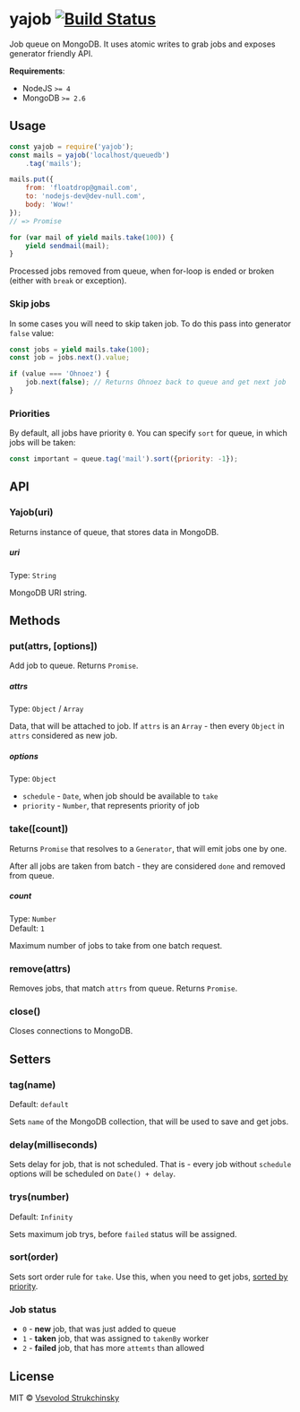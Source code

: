 # yajob [![Build Status](https://travis-ci.org/floatdrop/yajob.svg?branch=master)](https://travis-ci.org/floatdrop/yajob)

Job queue on MongoDB. It uses atomic writes to grab jobs and exposes generator friendly API.

__Requirements__:

 * NodeJS `>= 4`
 * MongoDB `>= 2.6`

## Usage

```js
const yajob = require('yajob');
const mails = yajob('localhost/queuedb')
    .tag('mails');

mails.put({
    from: 'floatdrop@gmail.com',
    to: 'nodejs-dev@dev-null.com',
    body: 'Wow!'
});
// => Promise

for (var mail of yield mails.take(100)) {
    yield sendmail(mail);
}
```

Processed jobs removed from queue, when for-loop is ended or broken (either with `break` or exception).

### Skip jobs

In some cases you will need to skip taken job. To do this pass into generator `false` value:

```js
const jobs = yield mails.take(100);
const job = jobs.next().value;

if (value === 'Ohnoez') {
    job.next(false); // Returns Ohnoez back to queue and get next job
}
```

### Priorities

By default, all jobs have priority `0`. You can specify `sort` for queue, in which jobs will be taken:

```js
const important = queue.tag('mail').sort({priority: -1});
```

## API

### Yajob(uri)

Returns instance of queue, that stores data in MongoDB.

##### uri  
Type: `String`  

MongoDB URI string.

## Methods

### put(attrs, [options])

Add job to queue. Returns `Promise`.

##### attrs
Type: `Object` / `Array`

Data, that will be attached to job. If `attrs` is an `Array` - then every `Object` in `attrs` considered as new job.

##### options
Type: `Object`

 * `schedule` - `Date`, when job should be available to `take`
 * `priority` - `Number`, that represents priority of job

### take([count])

Returns `Promise` that resolves to a `Generator`, that will emit jobs one by one.

After all jobs are taken from batch - they are considered `done` and removed from queue.

##### count
Type: `Number`  
Default: `1`

Maximum number of jobs to take from one batch request.

### remove(attrs)

Removes jobs, that match `attrs` from queue. Returns `Promise`.

### close()

Closes connections to MongoDB.

## Setters

### tag(name)
Default: `default`

Sets `name` of the MongoDB collection, that will be used to save and get jobs.

### delay(milliseconds)

Sets delay for job, that is not scheduled. That is - every job without `schedule` options will be scheduled on `Date() + delay`.

### trys(number)
Default: `Infinity`

Sets maximum job trys, before `failed` status will be assigned.

### sort(order)

Sets sort order rule for `take`. Use this, when you need to get jobs, [sorted by priority](#priorities).

### Job status

* `0` - __new__ job, that was just added to queue
* `1` - __taken__ job, that was assigned to `takenBy` worker
* `2` - __failed__ job, that has more `attemts` than allowed

## License

MIT © [Vsevolod Strukchinsky](floatdrop@gmail.com)
